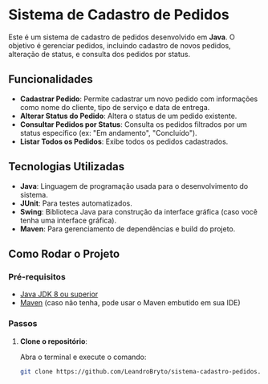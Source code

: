 # Sistema de Cadastro de Pedidos

Este é um sistema de cadastro de pedidos desenvolvido em **Java**. O objetivo é gerenciar pedidos, incluindo cadastro de novos pedidos, alteração de status, e consulta dos pedidos por status.

## Funcionalidades

- **Cadastrar Pedido**: Permite cadastrar um novo pedido com informações como nome do cliente, tipo de serviço e data de entrega.
- **Alterar Status do Pedido**: Altera o status de um pedido existente.
- **Consultar Pedidos por Status**: Consulta os pedidos filtrados por um status específico (ex: "Em andamento", "Concluído").
- **Listar Todos os Pedidos**: Exibe todos os pedidos cadastrados.

## Tecnologias Utilizadas

- **Java**: Linguagem de programação usada para o desenvolvimento do sistema.
- **JUnit**: Para testes automatizados.
- **Swing**: Biblioteca Java para construção da interface gráfica (caso você tenha uma interface gráfica).
- **Maven**: Para gerenciamento de dependências e build do projeto.

## Como Rodar o Projeto

### Pré-requisitos

- [Java JDK 8 ou superior](https://www.oracle.com/java/technologies/javase-jdk11-downloads.html)
- [Maven](https://maven.apache.org/download.cgi) (caso não tenha, pode usar o Maven embutido em sua IDE)

### Passos

1. **Clone o repositório**:

   Abra o terminal e execute o comando:

   ```bash
   git clone https://github.com/LeandroBryto/sistema-cadastro-pedidos.git
